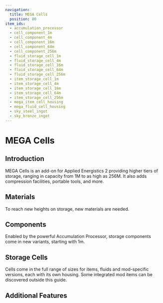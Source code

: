 ```yaml
---
navigation:
  title: MEGA Cells
  position: 80
item_ids:
  - accumulation_processor
  - cell_component_1m
  - cell_component_4m
  - cell_component_16m
  - cell_component_64m
  - cell_component_256m
  - fluid_storage_cell_1m
  - fluid_storage_cell_4m
  - fluid_storage_cell_16m
  - fluid_storage_cell_64m
  - fluid_storage_cell_256m
  - item_storage_cell_1m
  - item_storage_cell_4m
  - item_storage_cell_16m
  - item_storage_cell_64m
  - item_storage_cell_256m
  - mega_item_cell_housing
  - mega_fluid_cell_housing
  - sky_steel_ingot
  - sky_bronze_ingot
---
```


# MEGA Cells

<Row>
  <ItemImage id="cell_component_16m" scale="4" />
  <ItemImage id="portable_cell_workbench" scale="4" />
  <ItemImage id="mega_pattern_provider" scale="4" />
  <ItemImage id="bulk_item_cell" scale="4" />
</Row>

## Introduction

MEGA Cells is an add-on for Applied Energistics 2 providing higher tiers of storage, ranging in capacity from 1M to as high as 256M. It also adds compression facilities, portable tools, and more.

## Materials

To reach new heights on storage, new materials are needed.

<Row>
  <RecipeFor id="sky_steel_ingot" />
  <RecipeFor id="sky_bronze_ingot" />
</Row>

## Components

Enabled by the powerful Accumulation Processor, storage components come in new variants, starting with 1m.

<Row>
  <RecipeFor id="accumulation_processor" />
  <RecipeFor id="cell_component_1m" />
</Row>

## Storage Cells

Cells come in the full range of sizes for items, fluids and mod-specific versions, each with its own housing. Some integrated mod items can be discovered outside this guide.

<Row>
  <RecipeFor id="mega_item_cell_housing" />
  <RecipeFor id="mega_fluid_cell_housing" />
</Row>

## Additional Features

<CategoryIndex category="megacells" />

